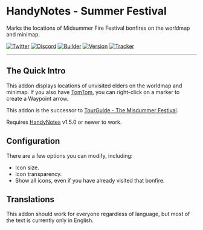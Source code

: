 # HandyNotes - Summer Festival

Marks the locations of Midsummer Fire Festival bonfires on the worldmap and minimap.

[![Twitter](https://img.shields.io/twitter/follow/ravendwyr.svg?label=Twitter&style=popout)](https://twitter.com/Ravendwyr)
[![Discord](https://img.shields.io/discord/299308204393889802.svg?label=Discord&style=popout)](https://discord.gg/XC2REFu)
[![Builder](https://img.shields.io/travis/com/ravendwyr/handynotes_summerfestival.svg?label=Build&style=popout)](https://travis-ci.com/github/Ravendwyr/HandyNotes_SummerFestival)
[![Version](https://img.shields.io/github/tag-date/ravendwyr/handynotes_summerfestival.svg?label=Version&style=popout)](https://www.curseforge.com/wow/addons/handynotes_summerfestival/files/all)
[![Tracker](https://img.shields.io/github/issues/ravendwyr/handynotes_summerfestival.svg?label=Issues&style=popout)](https://github.com/Ravendwyr/HandyNotes_SummerFestival/issues)

***

## The Quick Intro

This addon displays locations of unvisited elders on the worldmap and minimap.
If you also have [TomTom](https://www.curseforge.com/wow/addons/tomtom), you can right-click on a marker to create a Waypoint arrow.

This addon is the successor to [TourGuide - The Misdummer Festival](https://github.com/Ravendwyr/TourGuide_MidsummerFestival).

Requires [HandyNotes](https://www.curseforge.com/wow/addons/handynotes) v1.5.0 or newer to work.

## Configuration

There are a few options you can modify, including:

* Icon size.
* Icon transparency.
* Show all icons, even if you have already visited that bonfire.

## Translations

This addon should work for everyone regardless of language, but most of the text is currently only in English.
